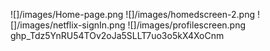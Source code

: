 ![]/images/Home-page.png
![]/images/homedscreen-2.png
![]/images/netflix-signIn.png
![]/images/profilescreen.png
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
